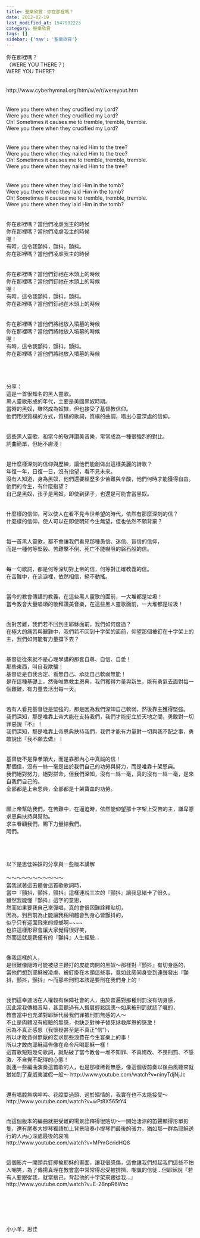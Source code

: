 ```yaml
---
title: 聖樂欣賞：你在那裡嗎？
date: 2012-02-19
last_modified_at: 1547992223
category: 聖樂欣賞
tags: []
sidebar: {'nav': '聖樂欣賞'}
---
```


<p>你在那裡嗎？<br/>（WERE YOU THERE？）<!--more--> <br/>WERE YOU THERE?<br/> <br/><br/>http://www.cyberhymnal.org/htm/w/e/r/wereyout.htm<br/> <br/><br/>Were you there when they crucified my Lord?<br/>Were you there when they crucified my Lord?<br/>Oh! Sometimes it causes me to tremble, tremble, tremble.<br/>Were you there when they crucified my Lord?<br/> <br/><br/>Were you there when they nailed Him to the tree?<br/>Were you there when they nailed Him to the tree?<br/>Oh! Sometimes it causes me to tremble, tremble, tremble.<br/>Were you there when they nailed Him to the tree?<br/><br/> <br/>Were you there when they laid Him in the tomb?<br/>Were you there when they laid Him in the tomb?<br/>Oh! Sometimes it causes me to tremble, tremble, tremble.<br/>Were you there when they laid Him in the tomb?<br/> <br/> <br/>你在那裡嗎？當他們凌虐我主的時候<br/>你在那裡嗎？當他們凌虐我主的時候<br/>喔！<br/>有時，這令我顫抖，顫抖，顫抖。<br/>你在那裡嗎？當他們凌虐我主的時候<br/><br/><br/>你在那裡嗎？當他們釘祂在木頭上的時候<br/>你在那裡嗎？當他們釘祂在木頭上的時候<br/>喔！<br/>有時，這令我顫抖，顫抖，顫抖。<br/>你在那裡嗎？當他們釘祂在木頭上的時候<br/><br/><br/>你在那裡嗎？當他們將祂放入墳墓的時候<br/>你在那裡嗎？當他們將祂放入墳墓的時候<br/>喔！<br/>有時，這令我顫抖，顫抖，顫抖。<br/>你在那裡嗎？當他們將祂放入墳墓的時候<br/> <br/><br/><br/><br/>分享： <br/>這是一首很知名的黑人靈歌。<br/>黑人靈歌形成的年代，主要是美國黑奴時期。<br/>當時的黑奴，雖然成為奴隸，但也接受了基督教信仰。<br/>他們用很質樸的方式，質樸的歌詞，質樸的曲調，唱出心靈深處的信仰。<br/><br/> <br/>這些黑人靈歌，和當今的敬拜讚美音樂，常常成為一種很強烈的對比。<br/>詞曲簡單，但絕不膚淺！<br/> <br/><br/>是什麼樣深刻的信仰與歷練，讓他們能創做出這樣美麗的詩歌？<br/>年復一年，日復一日，沒有指望，看不見未來。<br/>沒有人知道，身為黑奴，他們還要經歷多少苦難與辛酸，他們何時才能獲得自由。<br/>他們的今生，有什麼指望？<br/>自己是黑奴，孩子是黑奴，即使到孫子，也還是可能會當黑奴。<br/><br/> <br/>什麼樣的信仰，可以使人在看不見今世希望的時代，依然有那麼深刻的信？<br/>什麼樣的信仰，使人可以在即使明知今生無望，但也依然不願背棄？<br/><br/> <br/>每一首黑人靈歌，都不會讓我們看見那種愚信、迷信、盲信的信仰，<br/>而是一種何等堅毅、苦難擊不倒、死亡不能嚇阻的磐石般的信。<br/><br/> <br/>每一句歌詞，都是何等深切對上帝的信，何等對正確教義的信。<br/>在苦難中，在流淚裡，依然相信，絕不動搖。<br/><br/> <br/>當今的教會傳講的教義，在這些黑人靈歌的面前，一大堆都是垃圾！<br/>當今教會大量唱頌的敬拜讚美音樂，在這些黑人靈歌面前，一大堆都是垃圾！<br/> <br/><br/>面對苦難，我們若不回到主耶穌面前，我們如何度過？<br/>在極大的痛苦與艱難中，我們若不回到十字架的面前，仰望那個被釘在十字架上的主，我們如何能有力量撐下去？<br/><br/> <br/>基督徒從來就不是心理學講的那套自尊、自信、自愛！<br/>那些東西，叫自我欺騙！<br/>基督徒是自我否定、看無自己、承認自己軟弱無能！<br/>是在這種基礎上，然後唯靠救主恩典，我們獲得力量與新生，能有勇氣去面對每一個艱難，有力量去活出每一天。<br/><br/> <br/>若有人看見基督徒是堅強的，那是因為我們深知自己軟弱，然後靠主獲得堅強。<br/>我們深知，那是唯靠上帝大能在支持我們，我們才能挺立於天地之間，勇敢對一切罪惡說『不』！<br/>我們深知，那是唯靠上帝恩典扶持我們，我們才能有力量對一切與我不配之事，勇敢說出『我不願去做』！<br/><br/> <br/>基督徒不是靠拳頭大，而是靠那內心中真誠的信！<br/>那個信，沒有一絲一毫是出於我們自己的功勞與努力，而是唯靠十架恩典。<br/>我們絕對努力，絕對拼命，但我們深知，沒有一絲一毫，真的沒有一絲一毫，是來自我們自己的。<br/>全部都是上帝恩典，全部都是十架寶血的功勞。<br/><br/> <br/>願上帝幫助我們，在苦難中，在逼迫時，依然能仰望那十字架上受苦的主，謙卑懇求恩典扶持與幫助。<br/>求主眷顧我們，賜下力量給我們。<br/>阿們。<br/> <br/> <br/><br/><br/>以下是思佳姊妹的分享與一些版本講解<br/><br/>～～～～～～～～～～～<br/>當我試著這去體會這首歌歌詞時，<br/>當中『顫抖，顫抖，顫抖』這樣連說三次的『顫抖』讓我思緒卡了很久，<br/>雖然我能懂『顫抖』這字的意思，<br/>然而如果要我自己來彈唱，真的會很困難詮釋貼切，<br/>因為，到目前為止能讓我稍稍體會到身心皆顫抖的，<br/>似乎只有迎面飛來的蟑螂啊~~~~<br/>也許這樣形容會讓大家覺得很好笑，<br/>然而這就是我僅有的『顫抖』人生經驗…<br/><br/> <br/>像我這樣的人，<br/>是很難像隨時可能被惡主鞭打的皮綻肉開的黑奴〜那樣對『顫抖』有切身感的，<br/>當他們想到耶穌被凌虐、被釘掛在木頭這些事，竟如此感同身受到連聲發出『顫抖，顫抖，顫抖』〜而那些刑罰本該是要刑在我們身上的！<br/> <br/><br/>我們這幸運活在人權較有保障社會的人，由於普遍對那種刑罰沒有切身感，<br/>因此當我傳福音時，甚至聽過有人聳肩輕鬆回應〜如果被刑罰就認了囉的，<br/>教會當中也充滿對耶穌代替我們罪被刑罰無感的人〜<br/>不止是肉體沒有經驗的無感，也缺乏對神子替死拯救厚恩的感激！<br/>因為不真正感恩（我懷疑甚至是不真正“信”），<br/>所以才敢貪得無厭的妄求那些浪費在今生宴樂上的事！<br/>所以才敢向耶穌禱告像在命令斥喝耶穌一樣！<br/>這首歌短短幾句歌詞，就點破了當今教會一堆不知罪、不真悔改、不畏刑罰、不感激、不自覺不配得的心態！<br/>就連一些編曲演奏這首歌的人，也是那樣稀鬆無感，像這個版前奏以後曲風聽來就猶如到了夏威夷渡假一般〜 http://www.youtube.com/watch?v=ninyTdjNjJc<br/><br/><br/>還有唱腔無病呻吟、花腔耍過頭、過於矯情的，我實在也不太能接受〜<br/>http://www.youtube.com/watch?v=wPt8X565tY4<br/> <br/><br/>而這個版本的編曲就把受難的場景詮釋得很貼切〜一開始淒涼的笛聲顯得形單影隻，還有尾奏大提琴獨語加上背景陪奏小提琴們最後的張力，猶如那一群為耶穌送行的人內心深處最後的哀鳴<br/>http://www.youtube.com/watch?v=MPmGcridHQ8<br/> <br/><br/>這個影片一開頭兵釘揶揄耶穌的畫面，讓我很感傷，這會讓我們想起我們這些不怕人嘲笑，為了傳揚真理在教會當中常常得忍受被排擠、嘲諷的信徒…但耶穌說『若有人要跟從我，就當捨己，背起他的十字架來跟從我…』http://www.youtube.com/watch?v=E-2BnpR6Wsc<br/><br/><br/> <br/> <br/><br/><br/>小小羊，思佳<br/><br/><br/><br/><br/><br/><br/><br/><br/>
</p>